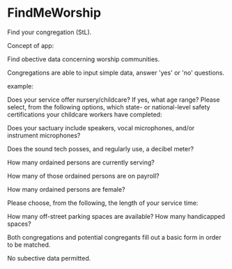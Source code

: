 # FindMeWorship
Find your congregation (StL).

Concept of app: 

Find obective data concerning worship communities. 

Congregations are able to input simple data, answer 'yes' or 'no' questions. 

example: 

Does your service offer nursery/childcare? 
If yes, what age range? 
Please select, from the following options, which state- or national-level safety certifications your childcare workers have completed: 

Does your sactuary include speakers, vocal microphones, and/or instrument microphones? 

Does the sound tech posses, and regularly use, a decibel meter? 

How many ordained persons are currently serving? 

How many of those ordained persons are on payroll? 

How many ordained persons are female? 

Please choose, from the following, the length of your service time: 

How many off-street parking spaces are available? How many handicapped spaces?

Both congregations and potential congregants fill out a basic form in order to be matched. 

No subective data permitted. 
